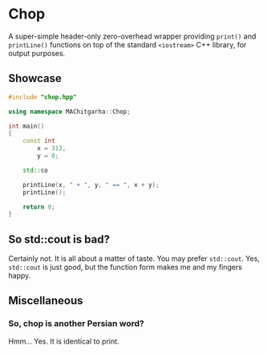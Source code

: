 # Chop

A super-simple header-only zero-overhead wrapper providing `print()` and `printLine()` functions on top of the standard `<iostream>` C++ library, for output purposes.

## Showcase

```cpp
#include "chop.hpp"

using namespace MAChitgarha::Chop;

int main()
{
    const int
        x = 313,
        y = 0;

    std::co

    printLine(x, " + ", y, " == ", x + y);
    printLine();

    return 0;
}
```

## So std::cout is bad?

Certainly not. It is all about a matter of taste. You may prefer `std::cout`. Yes, `std::cout` is just good, but the function form makes me and my fingers happy.

## Miscellaneous

### So, chop is another Persian word?

Hmm... Yes. It is identical to print.
